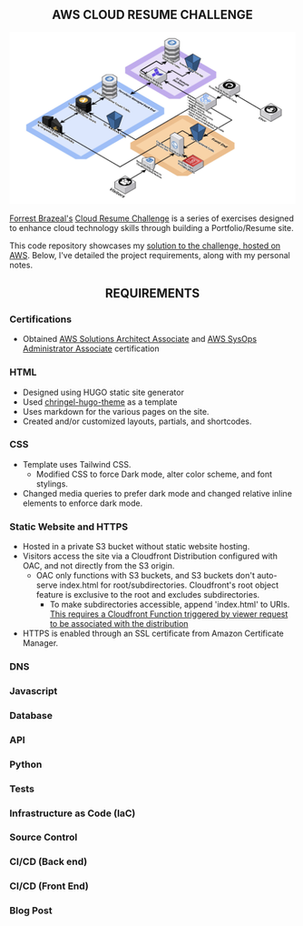 ## <div align="center"> AWS CLOUD RESUME CHALLENGE <div>

![Website Architecture](/img/Cloud%20Resume%20Architecture.jpg)

 [Forrest Brazeal's](https://forrestbrazeal.com/#about) [Cloud Resume Challenge](https://cloudresumechallenge.dev/)  is a series of exercises designed to enhance cloud technology skills through building a Portfolio/Resume site. 

 This code repository showcases my [solution to the challenge, hosted on AWS](http://saifbari.com). Below, I've detailed the project requirements, along with my personal notes.

 ## <div align="center"> REQUIREMENTS <div>

### Certifications 
- Obtained [AWS Solutions Architect Associate](https://www.credly.com/badges/3e2a0155-7c5e-4243-acd3-34c4e6c1c195/public_url) and [AWS SysOps Administrator Associate](https://www.credly.com/badges/db4955c2-3870-47ba-803c-fb1a026b9851/public_url) certification

### HTML
- Designed using HUGO static site generator
- Used [chringel-hugo-theme](https://github.com/chringel21/chringel-hugo-theme) as a template
- Uses markdown for the various pages on the site. 
- Created and/or customized layouts, partials, and shortcodes.

### CSS
- Template uses Tailwind CSS.  
    - Modified CSS to force Dark mode, alter color scheme, and font stylings. 
- Changed media queries to prefer dark mode and changed relative inline elements to enforce dark mode.        

### Static Website and HTTPS
- Hosted in a private S3 bucket without static website hosting.
- Visitors access the site via a Cloudfront Distribution configured with OAC, and not directly from the S3 origin. 
    - OAC only functions with S3 buckets, and S3 buckets don't auto-serve index.html for root/subdirectories. Cloudfront's root object feature is exclusive to the root and excludes subdirectories. 
        - To make subdirectories accessible, append 'index.html' to URIs. [This requires a Cloudfront Function triggered by viewer request to be associated with the distribution](https://github.com/aws-samples/amazon-cloudfront-functions/blob/main/url-rewrite-single-page-apps/index.js)
- HTTPS is enabled through an SSL certificate from Amazon Certificate Manager.

### DNS

### Javascript

### Database 

### API 

### Python 

### Tests 

### Infrastructure as Code (IaC) 

### Source Control 

### CI/CD (Back end) 

### CI/CD (Front End) 

### Blog Post 